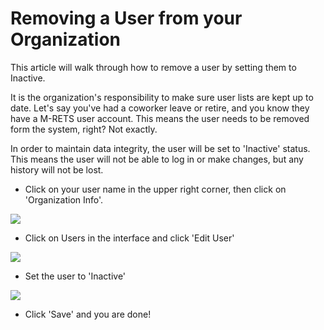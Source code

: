 Removing a User from your Organization
======================================

This article will walk through how to remove a user by setting them to Inactive.

It is the organization's responsibility to make sure user lists are kept up to date. Let's say you've had a coworker leave or retire, and you know they have a M-RETS user account. This means the user needs to be removed form the system, right? Not exactly.

In order to maintain data integrity, the user will be set to 'Inactive' status. This means the user will not be able to log in or make changes, but any history will not be lost.

-   Click on your user name in the upper right corner, then click on 'Organization Info'.

![](https://downloads.intercomcdn.com/i/o/71340045/667784fcb73d89255694bb75/2018-08-09_13-18-37.gif?raw=true)

-   Click on Users in the interface and click 'Edit User' 

![](https://downloads.intercomcdn.com/i/o/106361437/ce7e42157b4abda23df57598/2019-03-01_14-30-13.png?raw=true)

-   Set the user to 'Inactive'

![](https://downloads.intercomcdn.com/i/o/106364295/093daeb4231fca6c99f0b81a/2019-03-01_14-31-15.png?raw=true)

-   Click 'Save' and you are done!
